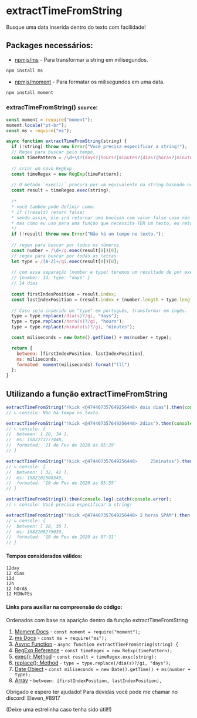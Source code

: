 # extractTimeFromString
Busque uma data inserida dentro do texto com facilidade!

## Packages necessários:
- [npmjs/ms](https://www.npmjs.com/package/ms) - Para transformar a string em milisegundos.
```javascript
npm install ms
```
- [npmjs/moment](https://www.npmjs.com/package/moment) - Para formatar os milisegundos em uma data.
```javascript
npm install moment
```

### extracTimeFromString() `source`:
```javascript
const moment = require("moment");
moment.locale("pt-br");
const ms = require("ms");

async function extractTimeFromString(string) {
  if (!string) throw new Error("Você precisa especificar a string!");
  // Regex para buscar pelo tempo.
  const timePattern = /\d+\s?(days?|hours?|minutes?|dias?|horas?|minutos?|d|h|m)/gi;
  
  // criar um novo RegExp
  const timeRegex = new RegExp(timePattern);
  
  // O método `exec();` procura por um equivalente na string baseado no regex. 
  const result = timeRegex.exec(string);
  
  /* 
  * você também pode definir como:
  * if (!result) return false;
  * sendo assim, ele irá retornar uma boolean com valor false caso não encontre um tempo no texto.
  * mas como eu uso para uma função que necessita TER um texto, eu retorno um erro.
  */
  if (!result) throw new Error("Não há um tempo no texto.");
  
  // regex para buscar por todos os números
  const number = /\d+/g.exec(result[0])[0];
  // regex para buscar por todas as letras
  let type = /[A-Z]+/gi.exec(result[0])[0];
  
  // com essa separação (number e type) teremos um resultado de por exemplo:
  // {number: 14, type: "days" } 
  // 14 dias
  
  const firstIndexPosition = result.index;  
  const lastIndexPosition = (result.index + (number.length + type.length + 1)) 
  
  // Caso seja inserido um "type" em português, transformar em ingês.
  type = type.replace(/dia(s)?/gi, "days");
  type = type.replace(/hora(s)?/gi, "hours");
  type = type.replace(/minuto(s)?/gi, "minutes");

  const miliseconds = new Date().getTime() + ms(number + type);

  return {
    between: [firstIndexPosition, lastIndexPosition],
    ms: miliseconds,
    formated: moment(miliseconds).format("lll")
  }; 
}
```
## Utilizando a função extractTimeFromString
```javascript
extractTimeFromString("!kick <@474407357649256448> dois dias").then(console.log).catch(err => console.log(err.message))
// ∟ console: Não há tempo no texto.

extractTimeFromString("!kick <@474407357649256448> 2dias").then(console.log).catch(err => console.log(err.message))
// ∟ console: {
//  between: [ 28, 34 ],
//  ms: 1582273777448,
//  formated: '21 de Fev de 2020 às 05:29'
// }

extractTimeFromString("!kick <@474407357649256448>     25minutos").then(console.log).catch(err => console.log(err.message))
// ∟ console: {
//  between: [ 32, 42 ],
//  ms: 1582102508349,
//  formated: '19 de Fev de 2020 às 05:55'
// }

extractTimeFromString().then(console.log).catch(console.error);
// ∟ console: Você precisa especificar a string!

extractTimeFromString("!kick <@474407357649256448> 2 horas SPAM").then(console.log).catch(err => console.log(err.message));
// ∟ console: {
//  between: [ 28, 35 ],
//  ms: 1582108275039,
//  formated: '19 de Fev de 2020 às 07:31'
// }
```

#### Tempos considerados válidos:
```
12day
12 dias
12d
12h
12 hOrAS
12 MINuTEs
```

#### Links para auxiliar na compreensão do código:
Ordenados com base na aparição dentro da função extractTimeFromString

1. [Moment Docs](https://momentjs.com/docs/) - `const moment = require("moment");`
2. [ms Docs](https://www.npmjs.com/package/ms) - `const ms = require("ms");`
3. [Async Function](https://developer.mozilla.org/pt-BR/docs/Web/JavaScript/Reference/Statements/funcoes_assincronas) - `async function extractTimeFromString(string) {`
4. [RegExp Reference](https://www.w3schools.com/jsref/jsref_obj_regexp.asp) - `const timeRegex = new ReExp(timePattern);`
5. [exec(); Method](https://www.w3schools.com/jsref/jsref_regexp_exec.asp) - `const result = timeRegex.exec(string);`
6. [replace(); Method](https://www.w3schools.com/jsref/jsref_replace.asp) - `type = type.replace(/dia(s)?/gi, "days");`
7. [Date Object](https://www.w3schools.com/js/js_dates.asp) - `const miliseconds = new Date().getTime() + ms(number + type);`
8. [Array](https://www.w3schools.com/js/js_arrays.asp) - `between: [firstIndexPosition, lastIndexPosition],`

Obrigado e espero ter ajudado!
Para dúvidas você pode me chamar no discord! Eleven_#8917


(Deixe uma estrelinha caso tenha sido útil!!)
